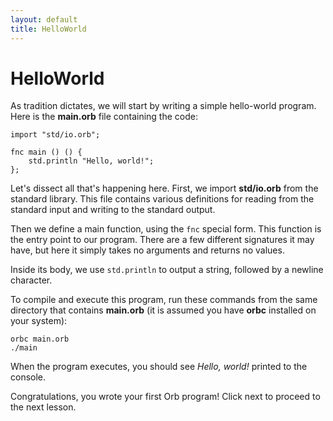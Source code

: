 ```yaml
---
layout: default
title: HelloWorld
---
```

# HelloWorld

As tradition dictates, we will start by writing a simple hello-world program. Here is the **main.orb** file containing the code:

```
import "std/io.orb";

fnc main () () {
    std.println "Hello, world!";
};
```

Let's dissect all that's happening here. First, we import **std/io.orb** from the standard library. This file contains various definitions for reading from the standard input and writing to the standard output.

Then we define a main function, using the `fnc` special form. This function is the entry point to our program. There are a few different signatures it may have, but here it simply takes no arguments and returns no values.

Inside its body, we use `std.println` to output a string, followed by a newline character.

To compile and execute this program, run these commands from the same directory that contains **main.orb** (it is assumed you have **orbc** installed on your system):

```
orbc main.orb
./main
```

When the program executes, you should see *Hello, world!* printed to the console.

Congratulations, you wrote your first Orb program! Click next to proceed to the next lesson.